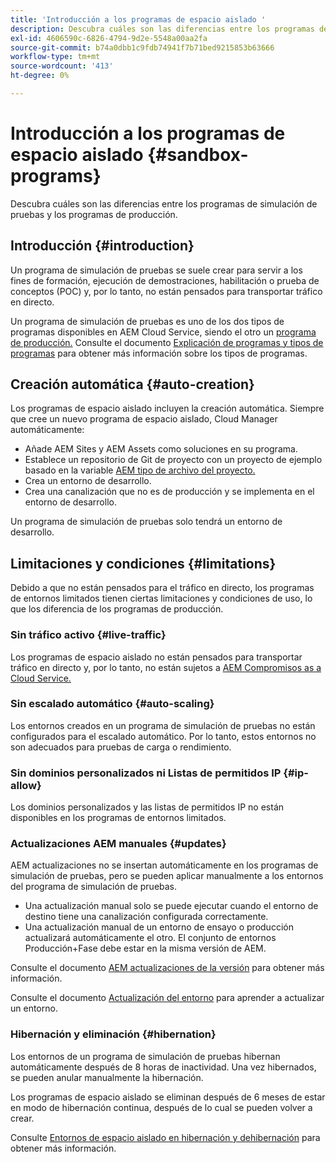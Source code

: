 ```yaml
---
title: 'Introducción a los programas de espacio aislado '
description: Descubra cuáles son las diferencias entre los programas de simulación de pruebas y los programas de producción.
exl-id: 4606590c-6826-4794-9d2e-5548a00aa2fa
source-git-commit: b74a0dbb1c9fdb74941f7b71bed9215853b63666
workflow-type: tm+mt
source-wordcount: '413'
ht-degree: 0%

---
```



# Introducción a los programas de espacio aislado {#sandbox-programs}

Descubra cuáles son las diferencias entre los programas de simulación de pruebas y los programas de producción.

## Introducción {#introduction}

Un programa de simulación de pruebas se suele crear para servir a los fines de formación, ejecución de demostraciones, habilitación o prueba de conceptos (POC) y, por lo tanto, no están pensados para transportar tráfico en directo.

Un programa de simulación de pruebas es uno de los dos tipos de programas disponibles en AEM Cloud Service, siendo el otro un [programa de producción.](introduction-production-programs.md) Consulte el documento [Explicación de programas y tipos de programas](/help/implementing/cloud-manager/getting-access-to-aem-in-cloud/program-types.md) para obtener más información sobre los tipos de programas.

## Creación automática {#auto-creation}

Los programas de espacio aislado incluyen la creación automática. Siempre que cree un nuevo programa de espacio aislado, Cloud Manager automáticamente:

* Añade AEM Sites y AEM Assets como soluciones en su programa.
* Establece un repositorio de Git de proyecto con un proyecto de ejemplo basado en la variable [AEM tipo de archivo del proyecto.](https://experienceleague.adobe.com/docs/experience-manager-core-components/using/developing/archetype/overview.html)
* Crea un entorno de desarrollo.
* Crea una canalización que no es de producción y se implementa en el entorno de desarrollo.

Un programa de simulación de pruebas solo tendrá un entorno de desarrollo.

## Limitaciones y condiciones {#limitations}

Debido a que no están pensados para el tráfico en directo, los programas de entornos limitados tienen ciertas limitaciones y condiciones de uso, lo que los diferencia de los programas de producción.

### Sin tráfico activo {#live-traffic}

Los programas de espacio aislado no están pensados para transportar tráfico en directo y, por lo tanto, no están sujetos a [AEM Compromisos as a Cloud Service.](https://www.adobe.com/legal/service-commitments.html)

### Sin escalado automático {#auto-scaling}

Los entornos creados en un programa de simulación de pruebas no están configurados para el escalado automático. Por lo tanto, estos entornos no son adecuados para pruebas de carga o rendimiento.

### Sin dominios personalizados ni Listas de permitidos IP {#ip-allow}

Los dominios personalizados y las listas de permitidos IP no están disponibles en los programas de entornos limitados.

### Actualizaciones AEM manuales {#updates}

AEM actualizaciones no se insertan automáticamente en los programas de simulación de pruebas, pero se pueden aplicar manualmente a los entornos del programa de simulación de pruebas.

* Una actualización manual solo se puede ejecutar cuando el entorno de destino tiene una canalización configurada correctamente.
* Una actualización manual de un entorno de ensayo o producción actualizará automáticamente el otro. El conjunto de entornos Producción+Fase debe estar en la misma versión de AEM.

Consulte el documento [AEM actualizaciones de la versión](/help/implementing/deploying/aem-version-updates.md) para obtener más información.

Consulte el documento [Actualización del entorno](/help/implementing/cloud-manager/manage-environments.md#updating-dev-environment) para aprender a actualizar un entorno.

### Hibernación y eliminación {#hibernation}

Los entornos de un programa de simulación de pruebas hibernan automáticamente después de 8 horas de inactividad. Una vez hibernados, se pueden anular manualmente la hibernación.

Los programas de espacio aislado se eliminan después de 6 meses de estar en modo de hibernación continua, después de lo cual se pueden volver a crear.

Consulte [Entornos de espacio aislado en hibernación y dehibernación](/help/implementing/cloud-manager/getting-access-to-aem-in-cloud/hibernating-environments.md) para obtener más información.
